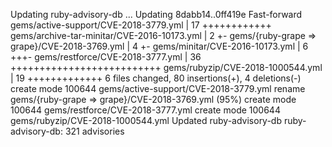 Updating ruby-advisory-db ...
Updating 8dabb14..0ff419e
Fast-forward
 gems/active-support/CVE-2018-3779.yml        |   17 ++++++++++++
 gems/archive-tar-minitar/CVE-2016-10173.yml  |    2 +-
 gems/{ruby-grape => grape}/CVE-2018-3769.yml |    4 +-
 gems/minitar/CVE-2016-10173.yml              |    6 +++-
 gems/restforce/CVE-2018-3777.yml             |   36 ++++++++++++++++++++++++++
 gems/rubyzip/CVE-2018-1000544.yml            |   19 +++++++++++++
 6 files changed, 80 insertions(+), 4 deletions(-)
 create mode 100644 gems/active-support/CVE-2018-3779.yml
 rename gems/{ruby-grape => grape}/CVE-2018-3769.yml (95%)
 create mode 100644 gems/restforce/CVE-2018-3777.yml
 create mode 100644 gems/rubyzip/CVE-2018-1000544.yml
Updated ruby-advisory-db
ruby-advisory-db: 321 advisories
